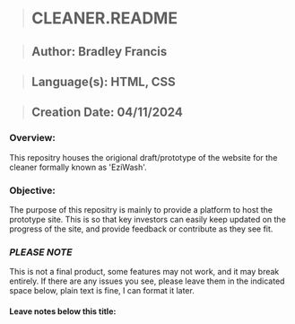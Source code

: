 > # **CLEANER.README**

> ## **Author:** Bradley Francis

> ## **Language(s):** HTML, CSS

> ## **Creation Date:** 04/11/2024

### **Overview:**

This repositry houses the origional draft/prototype of the website for the cleaner formally known as 'EziWash'.

### **Objective:**

The purpose of this repositry is mainly to provide a platform to host the prototype site.  This is so that key investors can easily keep updated on the progress of the site, and provide feedback or contribute as they see fit.

### ***PLEASE NOTE***

This is not a final product, some features may not work, and it may break entirely. If there are any issues you see, please leave them in the indicated space below, plain text is fine, I can format it later.

#### Leave notes below this title:
